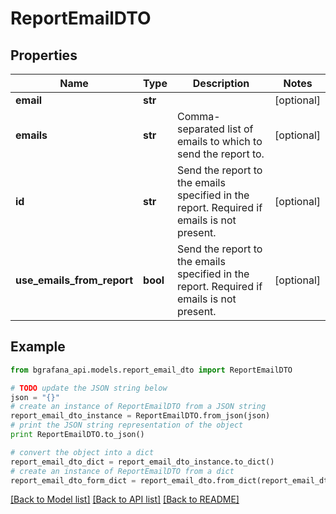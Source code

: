 # ReportEmailDTO


## Properties
Name | Type | Description | Notes
------------ | ------------- | ------------- | -------------
**email** | **str** |  | [optional] 
**emails** | **str** | Comma-separated list of emails to which to send the report to. | [optional] 
**id** | **str** | Send the report to the emails specified in the report. Required if emails is not present. | [optional] 
**use_emails_from_report** | **bool** | Send the report to the emails specified in the report. Required if emails is not present. | [optional] 

## Example

```python
from bgrafana_api.models.report_email_dto import ReportEmailDTO

# TODO update the JSON string below
json = "{}"
# create an instance of ReportEmailDTO from a JSON string
report_email_dto_instance = ReportEmailDTO.from_json(json)
# print the JSON string representation of the object
print ReportEmailDTO.to_json()

# convert the object into a dict
report_email_dto_dict = report_email_dto_instance.to_dict()
# create an instance of ReportEmailDTO from a dict
report_email_dto_form_dict = report_email_dto.from_dict(report_email_dto_dict)
```
[[Back to Model list]](../README.md#documentation-for-models) [[Back to API list]](../README.md#documentation-for-api-endpoints) [[Back to README]](../README.md)


